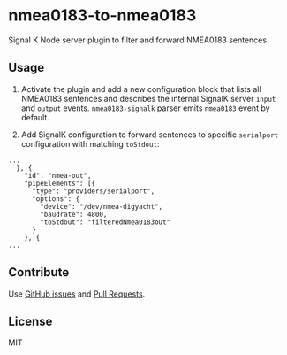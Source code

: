 # nmea0183-to-nmea0183

Signal K Node server plugin to filter and forward NMEA0183 sentences.

## Usage

1. Activate the plugin and add a new configuration block that lists all NMEA0183 
sentences and describes the internal SignalK server `input` and `output` events. 
`nmea0183-signalk` parser emits `nmea0183` event by default.

2. Add SignalK configuration to forward sentences to specific `serialport` configuration with matching `toStdout`:

```
...
  }, {
    "id": "nmea-out",
    "pipeElements": [{
      "type": "providers/serialport",
      "options": {
        "device": "/dev/nmea-digyacht",
        "baudrate": 4800,
        "toStdout": "filteredNmea0183out"
      }
    }, {
...
```

## Contribute

Use [GitHub issues](https://github.com/vokkim/nmea0183-to-nmea0183/issues) and [Pull Requests](https://github.com/vokkim/nmea0183-to-nmea0183/pulls).

## License

MIT
